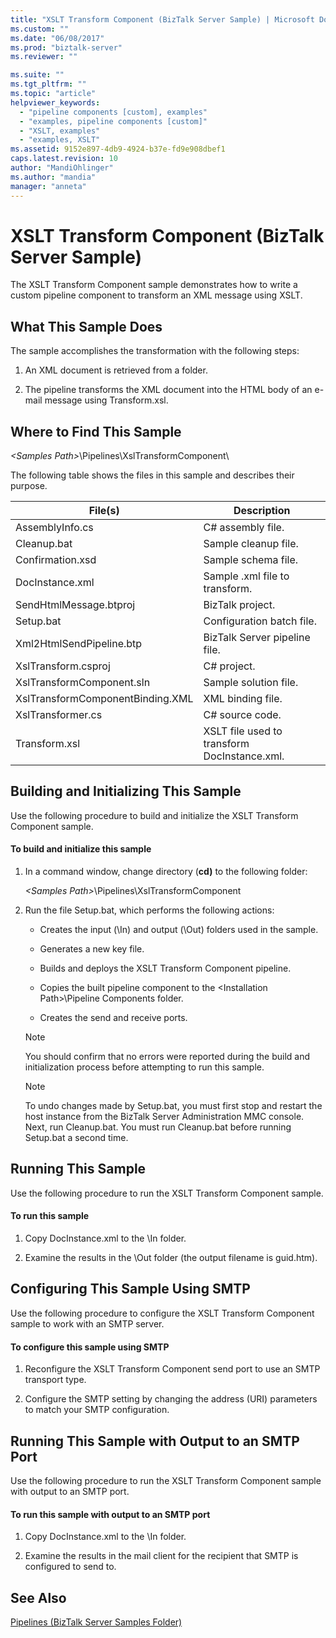 ```yaml
---
title: "XSLT Transform Component (BizTalk Server Sample) | Microsoft Docs"
ms.custom: ""
ms.date: "06/08/2017"
ms.prod: "biztalk-server"
ms.reviewer: ""

ms.suite: ""
ms.tgt_pltfrm: ""
ms.topic: "article"
helpviewer_keywords: 
  - "pipeline components [custom], examples"
  - "examples, pipeline components [custom]"
  - "XSLT, examples"
  - "examples, XSLT"
ms.assetid: 9152e897-4db9-4924-b37e-fd9e908dbef1
caps.latest.revision: 10
author: "MandiOhlinger"
ms.author: "mandia"
manager: "anneta"
---
```

# XSLT Transform Component (BizTalk Server Sample)
The XSLT Transform Component sample demonstrates how to write a custom pipeline component to transform an XML message using XSLT.  
  
## What This Sample Does  
 The sample accomplishes the transformation with the following steps:  
  
1.  An XML document is retrieved from a folder.  
  
2.  The pipeline transforms the XML document into the HTML body of an e-mail message using Transform.xsl.  
  
## Where to Find This Sample  
 *\<Samples Path>*\Pipelines\XslTransformComponent\  
  
 The following table shows the files in this sample and describes their purpose.  
  
|File(s)|Description|  
|---------------|-----------------|  
|AssemblyInfo.cs|C# assembly file.|  
|Cleanup.bat|Sample cleanup file.|  
|Confirmation.xsd|Sample schema file.|  
|DocInstance.xml|Sample .xml file to transform.|  
|SendHtmlMessage.btproj|BizTalk project.|  
|Setup.bat|Configuration batch file.|  
|Xml2HtmlSendPipeline.btp|BizTalk Server pipeline file.|  
|XslTransform.csproj|C# project.|  
|XslTransformComponent.sln|Sample solution file.|  
|XslTransformComponentBinding.XML|XML binding file.|  
|XslTransformer.cs|C# source code.|  
|Transform.xsl|XSLT file used to transform DocInstance.xml.|  
  
## Building and Initializing This Sample  
 Use the following procedure to build and initialize the XSLT Transform Component sample.  
  
#### To build and initialize this sample  
  
1.  In a command window, change directory (**cd)** to the following folder:  
  
     *\<Samples Path>*\Pipelines\XslTransformComponent  
  
2.  Run the file Setup.bat, which performs the following actions:  
  
    -   Creates the input (\In) and output (\Out) folders used in the sample.  
  
    -   Generates a new key file.  
  
    -   Builds and deploys the XSLT Transform Component pipeline.  
  
    -   Copies the built pipeline component to the \<Installation Path>\Pipeline Components folder.  
  
    -   Creates the send and receive ports.  
  
    > [!NOTE]
    >  You should confirm that no errors were reported during the build and initialization process before attempting to run this sample.  
  
    > [!NOTE]
    >  To undo changes made by Setup.bat, you must first stop and restart the host instance from the BizTalk Server Administration MMC console. Next, run Cleanup.bat. You must run Cleanup.bat before running Setup.bat a second time.  
  
## Running This Sample  
 Use the following procedure to run the XSLT Transform Component sample.  
  
#### To run this sample  
  
1.  Copy DocInstance.xml to the \In folder.  
  
2.  Examine the results in the \Out folder (the output filename is guid.htm).  
  
## Configuring This Sample Using SMTP  
 Use the following procedure to configure the XSLT Transform Component sample to work with an SMTP server.  
  
#### To configure this sample using SMTP  
  
1.  Reconfigure the XSLT Transform Component send port to use an SMTP transport type.  
  
2.  Configure the SMTP setting by changing the address (URI) parameters to match your SMTP configuration.  
  
## Running This Sample with Output to an SMTP Port  
 Use the following procedure to run the XSLT Transform Component sample with output to an SMTP port.  
  
#### To run this sample with output to an SMTP port  
  
1.  Copy DocInstance.xml to the \In folder.  
  
2.  Examine the results in the mail client for the recipient that SMTP is configured to send to.  
  
## See Also  
 [Pipelines (BizTalk Server Samples Folder)](../core/pipelines-biztalk-server-samples-folder.md)